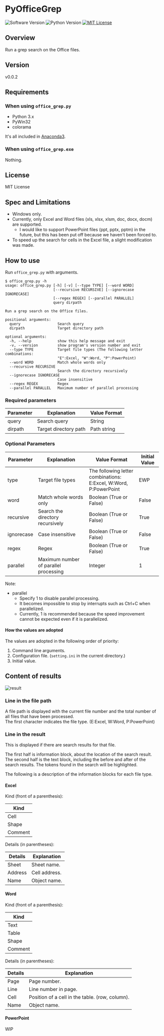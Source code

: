 PyOfficeGrep
===

![Software Version](http://img.shields.io/badge/Version-v0.0.2-green.svg?style=flat)
![Python Version](http://img.shields.io/badge/Python-3.x-blue.svg?style=flat)
[![MIT License](http://img.shields.io/badge/license-MIT-blue.svg?style=flat)](LICENSE)

<!-- [Japanese Page](./README.md) -->

## Overview
Run a grep search on the Office files.

## Version
v0.0.2

## Requirements
### When using `office_grep.py`
- Python 3.x
- PyWin32
- colorama

It's all included in [Anaconda3](https://www.anaconda.com/).

### When using `office_grep.exe`
Nothing.

## License
MIT License

## Spec and Limitations
- Windows only.
- Currently, only Excel and Word files (xls, xlsx, xlsm, doc, docx, docm) are supported.
    - I would like to support PowerPoint files (ppt, pptx, pptm) in the future, but this has been put off because we haven't been forced to.
- To speed up the search for cells in the Excel file, a slight modification was made.

## How to use
Run `office_grep.py` with arguments.

```
$ office_grep.py -h
usage: office_grep.py [-h] [-v] [--type TYPE] [--word WORD]
                      [--recursive RECURSIVE] [--ignorecase IGNORECASE]
                      [--regex REGEX] [--parallel PARALLEL]
                      query dirpath

Run a grep search on the Office files.

positional arguments:
  query                 Search query
  dirpath               Target directory path

optional arguments:
  -h, --help            show this help message and exit
  -v, --version         show program's version number and exit
  --type TYPE           Target file types (The following letter combinations:
                        "E":Excel, "W":Word, "P":PowerPoint)
  --word WORD           Match whole words only
  --recursive RECURSIVE
                        Search the directory recursively
  --ignorecase IGNORECASE
                        Case insensitive
  --regex REGEX         Regex
  --parallel PARALLEL   Maximum number of parallel processing
```

### Required parameters

| Parameter | Explanation           | Value Format |
|-----------|-----------------------|--------------|
| query     | Search query          | String       |
| dirpath   | Target directory path | Path string  |

### Optional Parameters

| Parameter  | Explanation                           | Value Format                                                         | Initial Value |
|------------|---------------------------------------|----------------------------------------------------------------------|---------------|
| type       | Target file types                     | The following letter combinations:<br/>E:Excel, W:Word, P:PowerPoint | EWP           |
| word       | Match whole words only                | Boolean (True or False)                                              | False         |
| recursive  | Search the directory recursively      | Boolean (True or False)                                              | True          |
| ignorecase | Case insensitive                      | Boolean (True or False)                                              | False         |
| regex      | Regex                                 | Boolean (True or False)                                              | True          |
| parallel   | Maximum number of parallel processing | Integer                                                              | 1             |

Note:  
- parallel
    - Specify 1 to disable parallel processing.
    - It becomes impossible to stop by interrupts such as Ctrl+C when parallelized.
    - Currently, 1 is recommended because the speed improvement cannot be expected even if it is parallelized.

#### How the values are adopted
The values are adopted in the following order of priority:
1. Command line arguments.
2. Configuration file. (`setting.ini` in the current directory.)
3. Initial value.


## Content of results

![result](https://user-images.githubusercontent.com/64964079/86204256-0028ee80-bba2-11ea-8093-1cb48b20acb9.png)

### Line in the file path
A file path is displayed with the current file number and the total number of all files that have been processed.  
The first character indicates the file type. (E:Excel, W:Word, P:PowerPoint)

### Line in the result
This is displayed if there are search results for that file.

The first half is information block, about the location of the search result.  
The second half is the text block, including the before and after of the search results. The tokens found in the search will be highlighted.

The following is a description of the information blocks for each file type.

#### Excel
Kind (front of a parenthesis):

| Kind    |
|---------|
| Cell    |
| Shape   |
| Comment |

Details (in parentheses):

| Details | Explanation   |
|---------|---------------|
| Sheet   | Sheet name.   |
| Address | Cell address. |
| Name    | Object name.  |

#### Word
Kind (front of a parenthesis):

| Kind    |
|---------|
| Text    |
| Table   |
| Shape   |
| Comment |

Details (in parentheses):

| Details | Explanation                                     |
|---------|-------------------------------------------------|
| Page    | Page number.                                    |
| Line    | Line number in page.                            |
| Cell    | Position of a cell in the table. (row, column). |
| Name    | Object name.                                    |

#### PowerPoint
WIP
